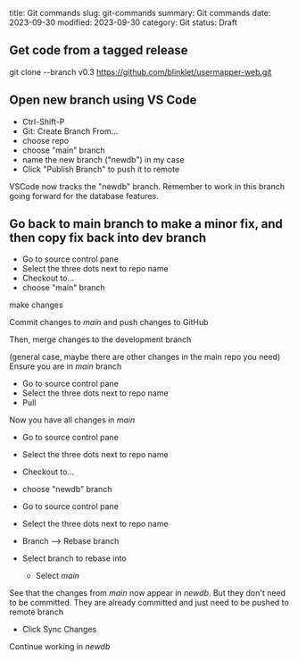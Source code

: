 title: Git commands
slug: git-commands
summary: Git commands
date: 2023-09-30
modified: 2023-09-30
category: Git
status: Draft



## Get code from a tagged release

git clone --branch v0.3 https://github.com/blinklet/usermapper-web.git

## Open new branch using VS Code

* Ctrl-Shift-P
* Git: Create Branch From...
* choose repo
* choose "main" branch
* name the new branch ("newdb") in my case
* Click "Publish Branch" to push it to remote

VSCode now tracks the "newdb" branch. Remember to work in this branch going forward for the database features.

## Go back to main branch to make a minor fix, and then copy fix back into dev branch

* Go to source control pane
* Select the three dots next to repo name
* Checkout to...
* choose "main" branch

make changes

Commit changes to *main* and push changes to GitHub

Then, merge changes to the development branch

(general case, maybe there are other changes in the main repo you need)
Ensure you are in *main* branch

* Go to source control pane
* Select the three dots next to repo name
* Pull

Now you have all changes in *main*

* Go to source control pane
* Select the three dots next to repo name
* Checkout to...
* choose "newdb" branch

* Go to source control pane
* Select the three dots next to repo name
* Branch --> Rebase branch
* Select branch to rebase into
  * Select *main*

See that the changes from *main* now appear in *newdb*. But they don't need to be committed. They are already committed and just need to be pushed to remote branch

* Click Sync Changes

Continue working in *newdb*






